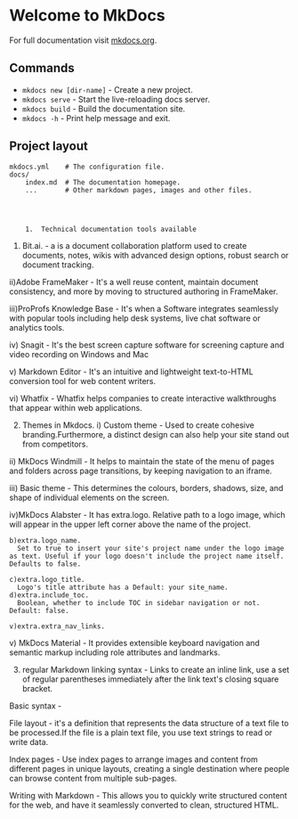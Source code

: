 # Welcome to MkDocs

For full documentation visit [mkdocs.org](https://www.mkdocs.org).

## Commands

* `mkdocs new [dir-name]` - Create a new project.
* `mkdocs serve` - Start the live-reloading docs server.
* `mkdocs build` - Build the documentation site.
* `mkdocs -h` - Print help message and exit.

## Project layout

    mkdocs.yml    # The configuration file.
    docs/
        index.md  # The documentation homepage.
        ...       # Other markdown pages, images and other files.




        1.  Technical documentation tools available

1) Bit.ai. - a is a document collaboration platform used to create documents, notes, wikis with advanced design options, robust search or document tracking.

ii)Adobe FrameMaker - It's a well reuse content, maintain document consistency, and more by moving to structured authoring in FrameMaker.

iii)ProProfs Knowledge Base - It's when a Software integrates seamlessly with popular tools including help desk systems, live chat software or analytics tools.

iv) Snagit - It's the best screen capture software for screening capture and video recording on Windows and Mac

v) Markdown Editor - It's an intuitive and lightweight text-to-HTML conversion tool for web content writers.

vi) Whatfix - Whatfix helps companies to create interactive walkthroughs that appear within web applications.






2. Themes in Mkdocs.
  i) Custom theme - Used to create cohesive branding.Furthermore, a distinct design can also help your site stand out from competitors.

  ii) MkDocs Windmill - It helps to maintain the state of the menu of pages and folders across page transitions, by keeping navigation to an iframe. 

  iii) Basic theme - This determines the colours, borders, shadows, size, and shape of individual   elements on the screen.


  iv)MkDocs Alabster - It has extra.logo.
     Relative path to a logo image, which will appear in the upper left corner above the name of the project.

    b)extra.logo_name.
      Set to true to insert your site's project name under the logo image as text. Useful if your logo doesn't include the project name itself. Defaults to false.

    c)extra.logo_title.
      Logo's title attribute has a Default: your site_name.
    d)extra.include_toc.
      Boolean, whether to include TOC in sidebar navigation or not. Default: false.

    v)extra.extra_nav_links.

  v) MkDocs Material - It provides extensible keyboard navigation and semantic markup including role   attributes and landmarks. 
 


3. regular Markdown linking syntax  - Links to create an inline link, use a set of regular parentheses immediately after the link text's closing square bracket.

Basic syntax - 

File layout -  it's a definition that represents the data structure of a text file to be processed.If the file is a plain text file, you use text strings to read or write data.

Index pages - Use index pages to arrange images and content from different pages in unique layouts, creating a single destination where people can browse content from multiple sub-pages.

Writing with Markdown - This allows you to quickly write structured content for the web, and have it seamlessly converted to clean, structured HTML.


